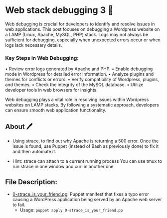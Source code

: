 # Web stack debugging 3 :page_with_curl:
Web debugging is crucial for developers to identify and resolve issues in web applications. This post focuses on debugging a Wordpress website on a LAMP (Linux, Apache, MySQL, PHP) stack.
Logs may not always be sufficient for debugging, especially when unexpected errors occur or when logs lack necessary details.

### Key Steps in Web Debugging:
•	Review error logs generated by Apache and PHP.
•	Enable debugging mode in Wordpress for detailed error information.
•	Analyze plugins and themes for conflicts or errors.
•	Verify compatibility of Wordpress, plugins, and themes.
•	Check the integrity of the MySQL database.
•	Utilize developer tools in web browsers for insights.

Web debugging plays a vital role in resolving issues within Wordpress websites on LAMP stacks. By following a systematic approach, developers can ensure smooth web application functionality.

## About :pen:
- Using strace, to find out why Apache is returning a 500 error. Once the issue is found, use Puppet (instead of Bash as previously done) to fix it and then automate it.

- Hint:
strace can attach to a current running process
You can use tmux to run strace in one window and curl in another one

## File Description:
  * [0-strace_is_your_friend.pp](./0-strace_is_your_friend.pp): 
    Puppet manifest that fixes a typo error causing a WordPress application being served by an Apache web server to fail.
    * Usage: `puppet apply 0-strace_is_your_friend.pp`
